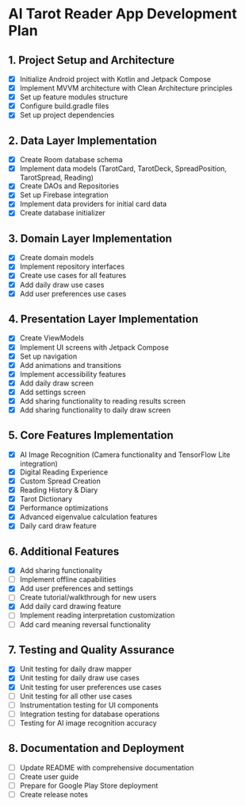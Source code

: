 # AI Tarot Reader App Development Plan

## 1. Project Setup and Architecture
- [x] Initialize Android project with Kotlin and Jetpack Compose
- [x] Implement MVVM architecture with Clean Architecture principles
- [x] Set up feature modules structure
- [x] Configure build.gradle files
- [x] Set up project dependencies

## 2. Data Layer Implementation
- [x] Create Room database schema
- [x] Implement data models (TarotCard, TarotDeck, SpreadPosition, TarotSpread, Reading)
- [x] Create DAOs and Repositories
- [x] Set up Firebase integration
- [x] Implement data providers for initial card data
- [x] Create database initializer

## 3. Domain Layer Implementation
- [x] Create domain models
- [x] Implement repository interfaces
- [x] Create use cases for all features
- [x] Add daily draw use cases
- [x] Add user preferences use cases

## 4. Presentation Layer Implementation
- [x] Create ViewModels
- [x] Implement UI screens with Jetpack Compose
- [x] Set up navigation
- [x] Add animations and transitions
- [x] Implement accessibility features
- [x] Add daily draw screen
- [x] Add settings screen
- [x] Add sharing functionality to reading results screen
- [x] Add sharing functionality to daily draw screen

## 5. Core Features Implementation
- [x] AI Image Recognition (Camera functionality and TensorFlow Lite integration)
- [x] Digital Reading Experience
- [x] Custom Spread Creation
- [x] Reading History & Diary
- [x] Tarot Dictionary
- [x] Performance optimizations
- [x] Advanced eigenvalue calculation features
- [x] Daily card draw feature

## 6. Additional Features
- [x] Add sharing functionality
- [ ] Implement offline capabilities
- [x] Add user preferences and settings
- [ ] Create tutorial/walkthrough for new users
- [x] Add daily card drawing feature
- [ ] Implement reading interpretation customization
- [ ] Add card meaning reversal functionality

## 7. Testing and Quality Assurance
- [x] Unit testing for daily draw mapper
- [x] Unit testing for daily draw use cases
- [x] Unit testing for user preferences use cases
- [ ] Unit testing for all other use cases
- [ ] Instrumentation testing for UI components
- [ ] Integration testing for database operations
- [ ] Testing for AI image recognition accuracy

## 8. Documentation and Deployment
- [ ] Update README with comprehensive documentation
- [ ] Create user guide
- [ ] Prepare for Google Play Store deployment
- [ ] Create release notes